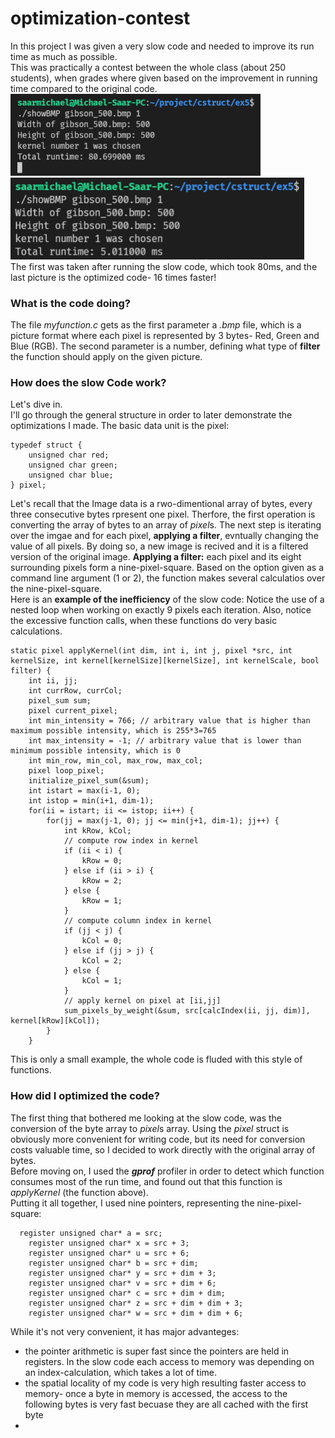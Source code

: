 # optimization-contest

In this project I was given a very slow code and needed to improve its run time as much as possible.  
This was practically a contest between the whole class (about 250 students), when grades where given based on the improvement in running time compared to the original code.  
<img src="images/slow_code_run.png" width="400"> <img src="images/fast_code_run.png" width="470">  
The first was taken after running the slow code, which took 80ms, and the last picture is the optimized code- 16 times faster!
### What is the code doing?
The file *myfunction.c* gets as the first parameter a *.bmp* file, which is a picture format where each pixel is represented by 3 bytes- Red, Green and Blue (RGB).
The second parameter is a number, defining what type of **filter** the function should apply on the given picture.  
### How does the slow Code work?
Let's dive in.  
I'll go through the general structure in order to later demonstrate the optimizations I made.
The basic data unit is the pixel: 
```
typedef struct {  
    unsigned char red;  
    unsigned char green;  
    unsigned char blue;  
} pixel;
```  
Let's recall that the Image data is a rwo-dimentional array of bytes, every three consecutive bytes rpresent one pixel.
Therfore, the first operation is converting the array of bytes to an array of *pixel*s.
The next step is iterating over the imgae and for each pixel, **applying a filter**, evntually changing the value of all pixels. By doing so, a new image is recived and it is a filtered version of the original image.
**Applying a filter:** each pixel and its eight surrounding pixels form a nine-pixel-square. Based on the option given as a command line argument (1 or 2), the function makes several calculatios over the nine-pixel-square.  
Here is an **example of the inefficiency** of the slow code:
Notice the use of a nested loop when working on exactly 9 pixels each iteration.
Also, notice the excessive function calls, when these functions do very basic calculations.
```
static pixel applyKernel(int dim, int i, int j, pixel *src, int kernelSize, int kernel[kernelSize][kernelSize], int kernelScale, bool filter) {
	int ii, jj;
	int currRow, currCol;
	pixel_sum sum;
	pixel current_pixel;
	int min_intensity = 766; // arbitrary value that is higher than maximum possible intensity, which is 255*3=765
	int max_intensity = -1; // arbitrary value that is lower than minimum possible intensity, which is 0
	int min_row, min_col, max_row, max_col;
	pixel loop_pixel;
	initialize_pixel_sum(&sum);
	int istart = max(i-1, 0);
	int istop = min(i+1, dim-1);
	for(ii = istart; ii <= istop; ii++) {
		for(jj = max(j-1, 0); jj <= min(j+1, dim-1); jj++) {
			int kRow, kCol;
			// compute row index in kernel
			if (ii < i) {
				kRow = 0;
			} else if (ii > i) {
				kRow = 2;
			} else {
				kRow = 1;
			}
			// compute column index in kernel
			if (jj < j) {
				kCol = 0;
			} else if (jj > j) {
				kCol = 2;
			} else {
				kCol = 1;
			}
			// apply kernel on pixel at [ii,jj]
			sum_pixels_by_weight(&sum, src[calcIndex(ii, jj, dim)], kernel[kRow][kCol]);
		}
	}
  ```
This is only a small example, the whole code is fluded with this style of functions.  
### How did I optimized the code?  
The first thing that bothered me looking at the slow code, was the conversion of the byte array to *pixel*s array.
Using the *pixel* struct is obviously more convenient for writing code, but its need for conversion costs valuable time, so I decided to work directly with the original array of bytes.  
Before moving on, I used the __*gprof*__ profiler in order to detect which function consumes most of the run time, and found out that this function is *applyKernel* (the function above).  
Putting it all together, I used nine pointers, representing the nine-pixel-square:  
```
  register unsigned char* a = src;
	register unsigned char* x = src + 3;
	register unsigned char* u = src + 6;
	register unsigned char* b = src + dim;
	register unsigned char* y = src + dim + 3;
	register unsigned char* v = src + dim + 6;
	register unsigned char* c = src + dim + dim;
	register unsigned char* z = src + dim + dim + 3;
	register unsigned char* w = src + dim + dim + 6;
```
While it's not very convenient, it has major advanteges:
- the pointer arithmetic is super fast since the pointers are held in registers. In the slow code each access to memory was depending on an index-calculation, which takes a lot of time.
- the spatial locality of my code is very high resulting faster access to memory- once a byte in memory is accessed, the access to the following bytes is very fast becuase they are all cached with the first byte
-  








